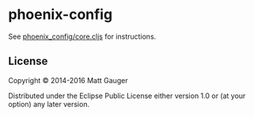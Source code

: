 # phoenix-config

See [phoenix_config/core.cljs](https://github.com/mathias/phoenix-config/blob/master/src/phoenix_config/core.cljs) for instructions.

## License

Copyright © 2014-2016 Matt Gauger

Distributed under the Eclipse Public License either version 1.0 or (at
your option) any later version.
